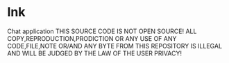 # Ink
Chat application
THIS SOURCE CODE IS NOT OPEN SOURCE! ALL COPY,REPRODUCTION,PRODICTION OR ANY USE OF ANY CODE,FILE,NOTE OR/AND ANY BYTE FROM THIS REPOSITORY IS ILLEGAL AND WILL BE JUDGED BY THE LAW OF THE USER PRIVACY!
